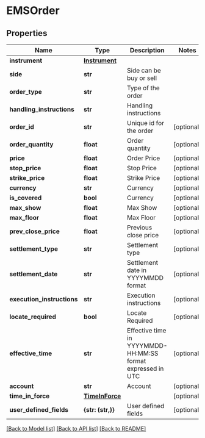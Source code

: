 # EMSOrder


## Properties
Name | Type | Description | Notes
------------ | ------------- | ------------- | -------------
**instrument** | [**Instrument**](Instrument.md) |  | 
**side** | **str** | Side can be buy or sell | 
**order_type** | **str** | Type of the order | 
**handling_instructions** | **str** | Handling instructions | 
**order_id** | **str** | Unique id for the order | [optional] 
**order_quantity** | **float** | Order quantity | [optional] 
**price** | **float** | Order Price | [optional] 
**stop_price** | **float** | Stop Price | [optional] 
**strike_price** | **float** | Strike Price | [optional] 
**currency** | **str** | Currency | [optional] 
**is_covered** | **bool** | Currency | [optional] 
**max_show** | **float** | Max Show | [optional] 
**max_floor** | **float** | Max Floor | [optional] 
**prev_close_price** | **float** | Previous close price | [optional] 
**settlement_type** | **str** | Settlement type | [optional] 
**settlement_date** | **str** | Settlement date in YYYYMMDD format | [optional] 
**execution_instructions** | **str** | Execution instructions | [optional] 
**locate_required** | **bool** | Locate Required | [optional] 
**effective_time** | **str** | Effective time in YYYYMMDD-HH:MM:SS format expressed in UTC | [optional] 
**account** | **str** | Account | [optional] 
**time_in_force** | [**TimeInForce**](TimeInForce.md) |  | [optional] 
**user_defined_fields** | **{str: (str,)}** | User defined fields | [optional] 

[[Back to Model list]](../README.md#documentation-for-models) [[Back to API list]](../README.md#documentation-for-api-endpoints) [[Back to README]](../README.md)


